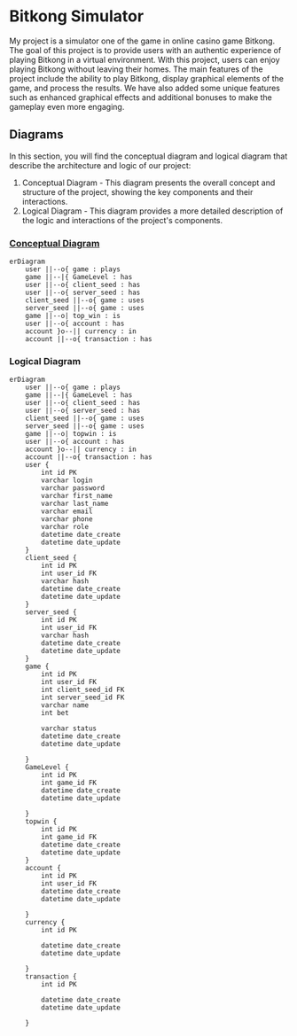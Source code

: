 # Bitkong Simulator
My project is a simulator one of the game in online casino game Bitkong. The goal of this project is to provide users with an authentic experience of playing Bitkong in a virtual environment. 
With this project, users can enjoy playing Bitkong without leaving their homes. The main features of the project include the ability to play Bitkong, display graphical elements of the game, and process the results. We have also added some unique features such as enhanced graphical effects and additional bonuses to make the gameplay even more engaging.


## Diagrams
In this section, you will find the conceptual diagram and logical diagram that describe the architecture and logic of our project:
1. Conceptual Diagram - This diagram presents the overall concept and structure of the project, showing the key components and their interactions.
2. Logical Diagram - This diagram provides a more detailed description of the logic and interactions of the project's components.

### [Conceptual Diagram](#conceptual)
```mermaid
erDiagram   
    user ||--o{ game : plays
    game ||--|{ GameLevel : has
    user ||--o{ client_seed : has
    user ||--o{ server_seed : has
    client_seed ||--o{ game : uses
    server_seed ||--o{ game : uses
    game ||--o| top_win : is
    user ||--o{ account : has
    account }o--|| currency : in
    account ||--o{ transaction : has 
```

### Logical Diagram
```mermaid
erDiagram
    user ||--o{ game : plays
    game ||--|{ GameLevel : has
    user ||--o{ client_seed : has
    user ||--o{ server_seed : has
    client_seed ||--o{ game : uses
    server_seed ||--o{ game : uses
    game ||--o| topwin : is
    user ||--o{ account : has
    account }o--|| currency : in
    account ||--o{ transaction : has 
    user {
        int id PK
        varchar login
        varchar password
        varchar first_name
        varchar last_name
        varchar email
        varchar phone
        varchar role
        datetime date_create
        datetime date_update
    }
    client_seed {
        int id PK
        int user_id FK
        varchar hash
        datetime date_create
        datetime date_update
    }
    server_seed {
        int id PK
        int user_id FK
        varchar hash
        datetime date_create
        datetime date_update
    }
    game {
        int id PK
        int user_id FK
        int client_seed_id FK
        int server_seed_id FK
        varchar name
        int bet

        varchar status
        datetime date_create
        datetime date_update

    }
    GameLevel {
        int id PK
        int game_id FK
        datetime date_create
        datetime date_update

    }
    topwin {
        int id PK
        int game_id FK
        datetime date_create
        datetime date_update
    }
    account {
        int id PK
        int user_id FK
        datetime date_create
        datetime date_update

    }
    currency {
        int id PK
        
        datetime date_create
        datetime date_update

    }
    transaction {
        int id PK

        datetime date_create
        datetime date_update
        
    }
```


